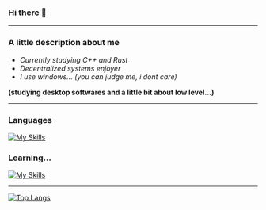 ### Hi there 👋

-----------

### A little description about me

- _Currently studying C++ and Rust_
- _Decentralized systems enjoyer_
- _I use windows... (you can judge me, i dont care)_
 
**(studying desktop softwares and a little bit about low level...)**

-----------

### Languages
[![My Skills](https://skills.thijs.gg/icons?i=js,ts,c,cpp)](https://skills.thijs.gg)

### Learning...
[![My Skills](https://skills.thijs.gg/icons?i=cs,rust)](https://skills.thijs.gg)

-----------

[![Top Langs](https://github-readme-stats.vercel.app/api/top-langs/?username=SerjeiMikailov&layout=compact&theme=dracula)](https://github.com/anuraghazra/github-readme-stats)
